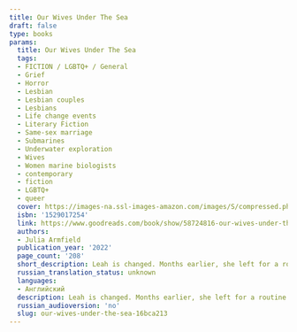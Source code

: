 ```yaml
---
title: Our Wives Under The Sea
draft: false
type: books
params:
  title: Our Wives Under The Sea
  tags:
  - FICTION / LGBTQ+ / General
  - Grief
  - Horror
  - Lesbian
  - Lesbian couples
  - Lesbians
  - Life change events
  - Literary Fiction
  - Same-sex marriage
  - Submarines
  - Underwater exploration
  - Wives
  - Women marine biologists
  - contemporary
  - fiction
  - LGBTQ+
  - queer
  cover: https://images-na.ssl-images-amazon.com/images/S/compressed.photo.goodreads.com/books/1636047905i/58724816.jpg
  isbn: '1529017254'
  link: https://www.goodreads.com/book/show/58724816-our-wives-under-the-sea
  authors:
  - Julia Armfield
  publication_year: '2022'
  page_count: '208'
  short_description: Leah is changed. Months earlier, she left for a routine expedition, only this time her submarine sank to the sea floor.
  russian_translation_status: unknown
  languages:
  - Английский
  description: Leah is changed. Months earlier, she left for a routine expedition, only this time her submarine sank to the sea floor. When she finally surfaces and returns home, her wife Miri knows that something is wrong. Barely eating and lost in her thoughts, Leah rotates between rooms in their apartment, running the taps morning and night.As Miri searches for answers, desperate to understand what happened below the water, she must face the possibility that the woman she loves is slipping from her grasp.
  russian_audioversion: 'no'
  slug: our-wives-under-the-sea-16bca213
---
```

